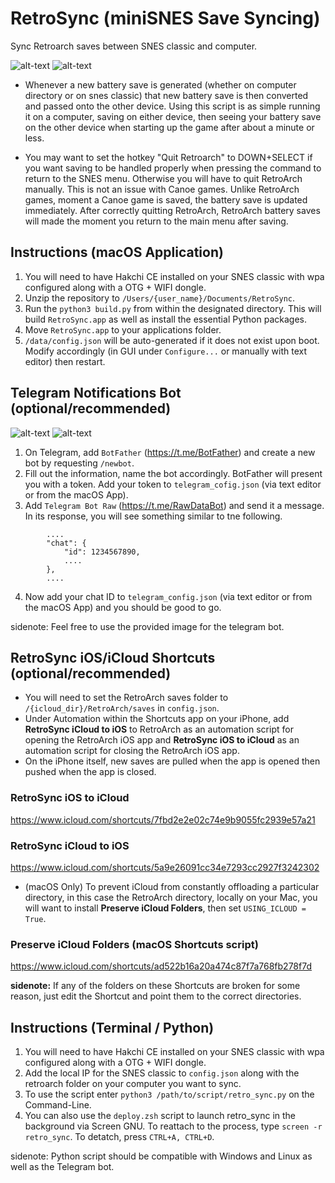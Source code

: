 # RetroSync (miniSNES Save Syncing)
Sync Retroarch saves between SNES classic and computer.

![alt-text](https://i.imgur.com/okP2PRD.png)
![alt-text](https://i.imgur.com/ENFLY63.png)

- Whenever a new battery save is generated (whether on computer directory or on snes classic) that new battery save is then converted and passed onto the other device.  Using this script is as simple running it on a computer, saving on either device, then seeing your battery save on the other device when starting up the game after about a minute or less.

- You may want to set the hotkey "Quit Retroarch" to DOWN+SELECT if you want saving to be handled properly when pressing the command to return to the SNES menu. Otherwise you will have to quit RetroArch manually.  This is not an issue with Canoe games. Unlike RetroArch games, moment a Canoe game is saved, the battery save is updated immediately.  After correctly quitting RetroArch, RetroArch battery saves will made the moment you return to the main menu after saving.

## Instructions (macOS Application)
1.  You will need to have Hakchi CE installed on your SNES classic with wpa configured along with a OTG + WIFI dongle.
2.  Unzip the repository to `/Users/{user_name}/Documents/RetroSync`.
3.  Run the `python3 build.py` from within the designated directory. This will build `RetroSync.app` as well as install the essential Python packages.
4.  Move `RetroSync.app` to your applications folder.
5.  `/data/config.json` will be auto-generated if it does not exist upon boot. Modify accordingly (in GUI under `Configure...` or manually with text editor) then restart.


## Telegram Notifications Bot (optional/recommended)
![alt-text](https://i.imgur.com/jo4JVUA.jpg)
![alt-text](https://i.imgur.com/nwsJ1uW.jpg)

1.  On Telegram, add `BotFather` (https://t.me/BotFather) and create a new bot by requesting `/newbot`.
2.  Fill out the information, name the bot accordingly.  BotFather will present you with a token.  Add your token to `telegram_cofig.json` (via text editor or from the macOS App).
3.  Add `Telegram Bot Raw` (https://t.me/RawDataBot) and send it a message.  In its response, you will see something similar to tne following.
```
        ....
        "chat": {
            "id": 1234567890,
            ....
        },
        ....
```
4.  Now add your chat ID to `telegram_config.json` (via text editor or from the macOS App) and you should be good to go.

sidenote: Feel free to use the provided image for the telegram bot.


## RetroSync iOS/iCloud Shortcuts (optional/recommended)
- You will need to set the RetroArch saves folder to `/{icloud_dir}/RetroArch/saves` in `config.json`.
- Under Automation within the Shortcuts app on your iPhone, add **RetroSync iCloud to iOS** to RetroArch as an automation script for opening the RetroArch iOS app and **RetroSync iOS to iCloud** as an automation script for closing the RetroArch iOS app.
- On the iPhone itself, new saves are pulled when the app is opened then pushed when the app is closed.

### RetroSync iOS to iCloud

https://www.icloud.com/shortcuts/7fbd2e2e02c74e9b9055fc2939e57a21

### RetroSync iCloud to iOS

https://www.icloud.com/shortcuts/5a9e26091cc34e7293cc2927f3242302

- (macOS Only) To prevent iCloud from constantly offloading a particular directory, in this case the RetroArch directory, locally on your Mac, you will want to install **Preserve iCloud Folders**, then set `USING_ICLOUD = True`.

### Preserve iCloud Folders (macOS Shortcuts script)

https://www.icloud.com/shortcuts/ad522b16a20a474c87f7a768fb278f7d

**sidenote:** If any of the folders on these Shortcuts are broken for some reason, just edit the Shortcut and point them to the correct directories.


## Instructions (Terminal / Python)
1.  You will need to have Hakchi CE installed on your SNES classic with wpa configured along with a OTG + WIFI dongle.
2.  Add the local IP for the SNES classic to `config.json` along with the retroarch folder on your computer you want to sync.
3.  To use the script enter `python3 /path/to/script/retro_sync.py` on the Command-Line.
4.  You can also use the `deploy.zsh` script to launch retro_sync in the background via Screen GNU.  To reattach to the process, type `screen -r retro_sync`.  To detatch, press `CTRL+A, CTRL+D`.

sidenote: Python script should be compatible with Windows and Linux as well as the Telegram bot.
